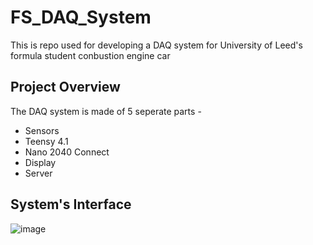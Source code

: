 # FS_DAQ_System

This is repo used for developing a DAQ system for University of Leed's formula student conbustion engine car

## Project Overview

The DAQ system is made of 5 seperate parts - 

- Sensors
- Teensy 4.1
- Nano 2040 Connect
- Display
- Server

## System's Interface

![image](https://user-images.githubusercontent.com/92472489/211834958-9cb7545f-e995-4425-97ab-8e2c6364580d.png)



